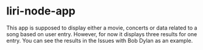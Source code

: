 # liri-node-app
This app is supposed to display either a movie, concerts or data related to a song based on user entry. 
However, for now it displays three results for one entry. You can see the results in the Issues with
Bob Dylan as an example. 


